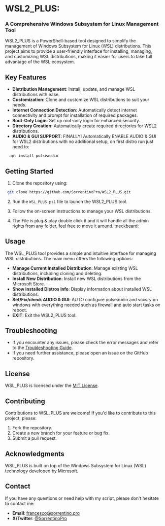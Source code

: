 # WSL2_PLUS: 
### A Comprehensive Windows Subsystem for Linux Management Tool

WSL2_PLUS is a PowerShell-based tool designed to simplify the management of Windows Subsystem for Linux (WSL) distributions. This project aims to provide a user-friendly interface for installing, managing, and customizing WSL distributions, making it easier for users to take full advantage of the WSL ecosystem.

## Key Features

- **Distribution Management**: Install, update, and manage WSL distributions with ease.
- **Customization**: Clone and customize WSL distributions to suit your needs.
- **Internet Connection Detection**: Automatically detect internet connectivity and prompt for installation of required packages.
- **Root-Only Login**: Set up root-only login for enhanced security.
- **Directory Creation**: Automatically create required directories for WSL2 distributions.
- **AUDIO & GUI SUPPORT**: FINALLY! Automatically ENABLE AUDIO & GUI for WSL2 distributions with no additional setup, on first distro run just need to:
```bash
  apt install pulseaudio
```
## Getting Started

1. Clone the repository using:
 ```bash
  git clone https://github.com/SorrentinoPro/WSL2_PLUS.git
```
2. Run the `WSL_PLUS.ps1` file to launch the WSL2_PLUS tool.
3. Follow the on-screen instructions to manage your WSL distributions.

6. The File is plug & play double click it and it will handle all the admin rights from any folder, feel free to move it around. :neckbeard:

## Usage

The WSL_PLUS tool provides a simple and intuitive interface for managing WSL distributions. The main menu offers the following options:

- **Manage Current Installed Distribution**: Manage existing WSL distributions, including cloning and deleting.
- **Install New Distribution**: Install new WSL distributions from the Microsoft Store.
- **Show Installed Distros Info**: Display information about installed WSL distributions.
- **Set/Fix/check AUDIO & GUI**: AUTO configure pulseaudio and vcxsrv on windows with everything needed such as firewall and auto start tasks on reboot.
- **EXIT**: Exit the WSL2_PLUS tool.

## Troubleshooting

- If you encounter any issues, please check the error messages and refer to the [Troubleshooting Guide](TROUBLESHOOTING.md).
- If you need further assistance, please open an issue on the GitHub repository.

## License

WSL_PLUS is licensed under the [MIT License](LICENSE.md).

## Contributing

Contributions to WSL_PLUS are welcome! If you'd like to contribute to this project, please:

1. Fork the repository.
2. Create a new branch for your feature or bug fix.
3. Submit a pull request.

## Acknowledgments

WSL_PLUS is built on top of the Windows Subsystem for Linux (WSL) technology developed by Microsoft.
## Contact
If you have any questions or need help with my script, please don't hesitate to contact me:

- **Email**: [francesco@sorrentino.pro](mailto:francesco@sorrentino.pro)
- **X/Twitter**: [@SorrentinoPro](https://x.com/SorrentinoPro)

